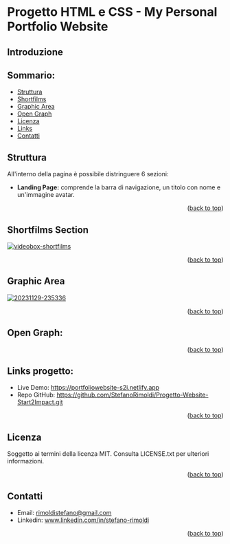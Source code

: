 # Progetto HTML e CSS - My Personal Portfolio Website
<a name="readme-top"></a>
## Introduzione

## Sommario:
- [Struttura](#struttura)
- [Shortfilms](#shortfilms-section)
- [Graphic Area](#graphic-area)
- [Open Graph](#open-graph)
- [Licenza](#licenza)
- [Links](#links-progetto)
- [Contatti](#contatti)


## Struttura

All'interno della pagina è possibile distringuere 6 sezioni:
* **Landing Page:** comprende la barra di navigazione, un titolo con nome e un'immagine avatar.


<p align="right">(<a href="#readme-top">back to top</a>)</p>

## Shortfilms Section


<a href="https://ibb.co/rdLwFVw"><img src="https://i.ibb.co/wcbzBfz/videobox-shortfilms.gif" alt="videobox-shortfilms" border="0"></a>
<p align="right">(<a href="#readme-top">back to top</a>)</p>

## Graphic Area

<a href="https://ibb.co/gT0nyj1"><img src="https://i.ibb.co/jMCph6K/20231129-235336.gif" alt="20231129-235336" border="0"></a>
<p align="right">(<a href="#readme-top">back to top</a>)</p>

## Open Graph:

<p align="right">(<a href="#readme-top">back to top</a>)</p>

## Links progetto:
- Live Demo: https://portfoliowebsite-s2i.netlify.app
- Repo GitHub: https://github.com/StefanoRimoldi/Progetto-Website-Start2Impact.git

<p align="right">(<a href="#readme-top">back to top</a>)</p>

## Licenza
Soggetto ai termini della licenza MIT. Consulta LICENSE.txt per ulteriori informazioni.

<p align="right">(<a href="#readme-top">back to top</a>)</p>

## Contatti
- Email: rimoldistefano@gmail.com
- Linkedin: www.linkedin.com/in/stefano-rimoldi

<p align="right">(<a href="#readme-top">back to top</a>)</p>









